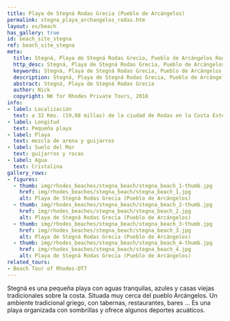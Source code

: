 ```yaml
---
title: Playa de Stegná Rodas Grecia (Pueblo de Arcángelos)
permalink: stegna_playa_archangelos_rodas.htm
layout: es/beach
has_gallery: true
id: beach_site_stegna
ref: beach_site_stegna
meta:
  title: Stegná, Playa de Stegná Rodas Grecia, Pueblo de Arcángelos Rodas Grecia
  http_desc: Stegná, Playa de Stegná Rodas Grecia, Pueblo de Arcángelos Rodas Grecia
  keywords: Stegná, Playa de Stegná Rodas Grecia, Pueblo de Arcángelos Rodas Grecia
  description: Stegná, Playa de Stegná Rodas Grecia, Pueblo de Arcángelos Rodas Grecia
  abstract: Stegná, Playa de Stegná Rodas Grecia
  author: Nick
  copyright: NK for Rhodes Private Tours, 2018
info:
- label: Localización
  text: a 32 Kms. (19,88 millas) de la ciudad de Rodas en la Costa Este
- label: Longitud
  text: Pequeña playa
- label: Playa
  text: mezcla de arena y guijarros
- label: Suelo del Mar
  text: guijarros y rocas
- label: Agua
  text: Cristalina
gallery_rows:
- figures:
  - thumb: img/rhodes_beaches/stegna_beach/stegna_beach_1-thumb.jpg
    href: img/rhodes_beaches/stegna_beach/stegna_beach_1.jpg
    alt: Playa de Stegná Rodas Grecia (Pueblo de Arcángelos)
  - thumb: img/rhodes_beaches/stegna_beach/stegna_beach_2-thumb.jpg
    href: img/rhodes_beaches/stegna_beach/stegna_beach_2.jpg
    alt: Playa de Stegná Rodas Grecia (Pueblo de Arcángelos)
  - thumb: img/rhodes_beaches/stegna_beach/stegna_beach_3-thumb.jpg
    href: img/rhodes_beaches/stegna_beach/stegna_beach_3.jpg
    alt: Playa de Stegná Rodas Grecia (Pueblo de Arcángelos)
  - thumb: img/rhodes_beaches/stegna_beach/stegna_beach_4-thumb.jpg
    href: img/rhodes_beaches/stegna_beach/stegna_beach_4.jpg
    alt: Playa de Stegná Rodas Grecia (Pueblo de Arcángelos)
related_tours:
- Beach Tour of Rhodes-DT7
---
```


Stegná es una pequeña playa con aguas tranquilas, azules y casas viejas tradicionales sobre la costa. Situada muy cerca del pueblo Arcángelos. Un ambiente tradicional griego, con tabernas, restaurantes, bares ... Es una playa organizada con sombrillas y ofrece algunos deportes acuáticos.
